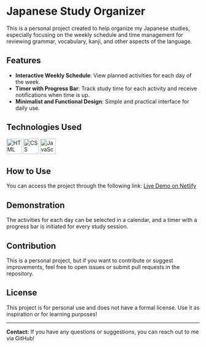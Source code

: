 # Japanese Study Organizer

This is a personal project created to help organize my Japanese studies, especially focusing on the weekly schedule and time management for reviewing grammar, vocabulary, kanji, and other aspects of the language.

## Features
- **Interactive Weekly Schedule**: View planned activities for each day of the week.
- **Timer with Progress Bar**: Track study time for each activity and receive notifications when time is up.
- **Minimalist and Functional Design**: Simple and practical interface for daily use.

## Technologies Used
<p>
    <img src="https://cdn.jsdelivr.net/gh/devicons/devicon/icons/html5/html5-original.svg" alt="HTML Icon" width="40" height="40">
    <img src="https://cdn.jsdelivr.net/gh/devicons/devicon/icons/css3/css3-original.svg" alt="CSS Icon" width="40" height="40">
    <img src="https://cdn.jsdelivr.net/gh/devicons/devicon/icons/javascript/javascript-original.svg" alt="JavaScript Icon" width="40" height="40">
</p> 

## How to Use
You can access the project through the following link: [Live Demo on Netlify](https://your-netlify-link-here.netlify.app) <!-- Replace with your actual Netlify link -->

## Demonstration
The activities for each day can be selected in a calendar, and a timer with a progress bar is initiated for every study session.

## Contribution
This is a personal project, but if you want to contribute or suggest improvements, feel free to open issues or submit pull requests in the repository.

## License
This project is for personal use and does not have a formal license. Use it as inspiration or for learning purposes!

---
**Contact:** If you have any questions or suggestions, you can reach out to me via GitHub!
